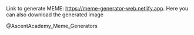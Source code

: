 Link to generate MEME: https://meme-generator-web.netlify.app.
Here you can also download the generated image


@AscentAcademy_Meme_Generators

